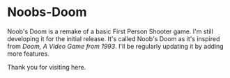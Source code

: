 # Noobs-Doom
Noob's Doom is a remake of a basic First Person Shooter game. I'm still developing it for the initial release. It's called Noob's Doom as it's inspired from _Doom, A Video Game from 1993_. I'll be regularly updating it by adding more features.

Thank you for visiting here.
